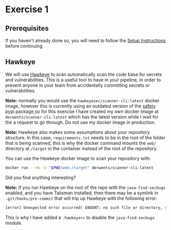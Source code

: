 # Exercise 1

## Prerequisites

If you haven't already done so, you will need to follow the [Setup Instructions](https://github.com/derwent-m/sample-flask-app/blob/master/instructions/00_setup.md) before continuing

## Hawkeye

We will use [Hawkeye](https://github.com/hawkeyesec/scanner-cli) to scan automatically scan the code base for secrets and vulnerabilities. This is a useful tool to have in your pipeline, in order to prevent anyone in your team from accidentally committing secrets or vulnerabilities.

**Note:** normally you would use the `hawkeyesec/scanner-cli:latest` docker image, however this is currently using an outdated version of the [safety](https://pypi.org/project/safety/) pypi package,so for this exercise I have created my own docker image at `derwentx/scanner-cli:latest` which has the latest version while I wait for the a request to go through. Do not use my docker image in production.

**Note:** Hawkeye also makes some assumptions about your repository structure. In this case, `requirements.txt` needs to be in the root of the folder that is being scanned, this is why the docker command mounts the `web/` directory at `/target` in the container instead of the root of the repository.

You can use the Hawkeye docker image to scan your repository with:

```bash
docker run --rm -v "$PWD/web:/target" derwentx/scanner-cli:latest
```

Did you find anything interesting?

**Note:** If you run Hawkeye on the root of the repo with the `java-find-secbugs` enabled, and you have Talisman installed, then there may be a symlink in `.git/hooks/pre-commit` that will trip up Hawkeye with the following error:

```txt
[error] Unexpected error occurred! ENOENT: no such file or directory, stat '/target/.git/hooks/pre-commit'
```

This is why I have added a `.hawkeyerc` to disable the `java-find-secbugs` module.
